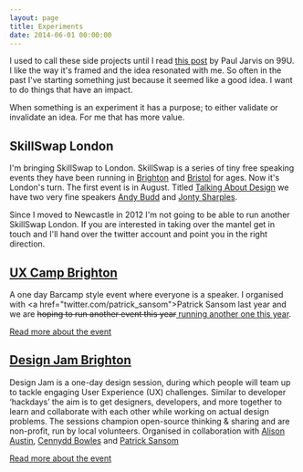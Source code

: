 ```yaml
---
layout: page
title: Experiments
date: 2014-06-01 00:00:00
---
```


I used to call these side projects until I read [this post][5] by Paul Jarvis on 99U. I like the way it's framed and the idea resonated with me. So often in the past I've starting something just because it seemed like a good idea. I want to do things that have an impact. 

When something is an experiment it has a purpose; to either validate or invalidate an idea. For me that has more value. 

## SkillSwap London

I'm bringing SkillSwap to London. SkillSwap is a series of tiny free speaking events they have been running in [Brighton](brighton.skillswap.org) and [Bristol](bristolskillswap.org) for ages. Now it's London's turn. The first event is in August. Titled [Talking About Design](skillswaplondon-august.eventbrite.co.uk) we have two very fine speakers [Andy Budd](andybudd.com) and [Jonty Sharples](3tych.com).

Since I moved to Newcastle in 2012 I'm not going to be able to run another SkillSwap London. If you are interested in taking over the mantel get in touch and I'll hand over the twitter account and point you in the right direction.

## [UX Camp Brighton][1] 

A one day Barcamp style event where everyone is a speaker. I organised with <a href=\"twitter.com/patrick_sansom\">Patrick Sansom</a> last year and we are <del>hoping to run another event this year</del>[ running another one this year][2]. 

[Read more about the event][3] 

## [Design Jam Brighton][4] 

Design Jam is a one-day design session, during which people will team up to tackle engaging User Experience (UX) challenges. Similar to developer ‘hackdays’ the aim is to get designers, developers, and more together to learn and collaborate with each other while working on actual design problems. The sessions champion open-source thinking & sharing and are non-profit, run by local volunteers. Organised in collaboration with [Alison Austin](twitter.com/alicenwondrlnd), [Cennydd Bowles](www.cennydd.co.uk) and [Patrick Sansom](twitter.com/patrick_sansom)

[Read more about the event][6]

 [1]: http://www.uxcampbrighton.org/
 [2]: http://www.uxcampbrighton.org/save-the-date-ux-camp-brighton-2012
 [3]: http://www.uxcampbrighton.org
 [4]: http://www.designjams.org/wiki/Design_Jam_Brighton
 [5]: http://99u.com/articles/17297/make-your-side-projects-wildly-succesful-treat-them-as-experiments
 [6]: http://www.designjams.org/wiki/Design_Jam_Brighton
